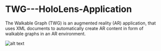 # TWG---HoloLens-Application

The Walkable Graph (TWG) is an augmented reality (AR) application, that uses XML documents to automatically create AR content in form of walkable graphs in an AR environment.


![alt text](http://url/to/img.png)
